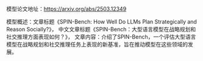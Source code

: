 模型论文地址：https://arxiv.org/abs/2503.12349

模型概述：文章标题《SPIN-Bench: How Well Do LLMs Plan Strategically and Reason Socially?》，
中文文章标题《SPIN-Bench：大型语言模型在战略规划和社交推理方面表现如何？》，
文章内容：介绍了SPIN-Bench，一个评估大型语言模型在战略规划和社交推理任务上表现的新基准，旨在推动模型在这些领域的发展。
